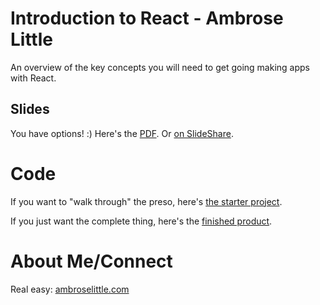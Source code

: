 # Introduction to React - Ambrose Little
An overview of the key concepts you will need to get going making apps with React. 

## Slides
You have options! :) 
Here's the [PDF](./slides.pdf).
Or [on SlideShare](https://www.slideshare.net/ambroselittle/introduction-to-react-80784216).

# Code
If you want to "walk through" the preso, here's [the starter project](https://github.com/ambroselittle/react-basics-start).

If you just want the complete thing, here's the [finished product](https://github.com/ambroselittle/react-basics).

# About Me/Connect
Real easy: [ambroselittle.com](http://ambroselittle.com)